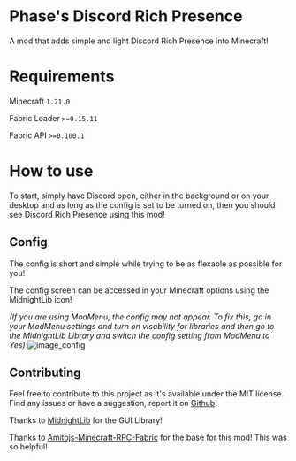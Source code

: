 # Phase's Discord Rich Presence

A mod that adds simple and light Discord Rich Presence into Minecraft!

# Requirements
Minecraft `1.21.0`

Fabric Loader `>=0.15.11`

Fabric API `>=0.100.1`

# How to use

To start, simply have Discord open, either in the background or on your desktop and as long as the config is set to be turned on, then you should see Discord Rich Presence using this mod!

## Config
The config is short and simple while trying to be as flexable as possible for you!

The config screen can be accessed in your Minecraft options using the MidnightLib icon! 

*(If you are using ModMenu, the config may not appear. To fix this, go in your ModMenu settings and turn on visability for libraries and then go to the MidnightLib Library and switch the config setting from ModMenu to Yes)*
![image_config](https://github.com/ThePhaseCat/phases-discord-rich-presence/assets/84151006/e38fbf13-251f-4a83-aa78-32c3e95f9f6f)

## Contributing

Feel free to contribute to this project as it's available under the MIT license. Find any issues or have a suggestion, report it on [Github](https://github.com/ThePhaseCat/phases-discord-rich-presence)!

Thanks to [MidnightLib](https://github.com/TeamMidnightDust/MidnightLib) for the GUI Library!

Thanks to [Amitojs-Minecraft-RPC-Fabric](https://github.com/amitojsingh366/Amitojs-Minecraft-RPC-Fabric/tree/main) for the base for this mod! This was so helpful!


